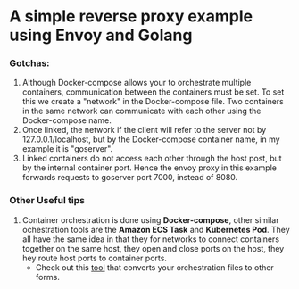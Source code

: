 # A simple reverse proxy example using Envoy and Golang

### Gotchas:
1. Although Docker-compose allows your to orchestrate multiple containers, communication between the containers must be set. To set this we create a "network" in the Docker-compose file. Two containers in the same network can communicate with each other using the Docker-compose name.
2. Once linked, the network if the client will refer to the server not by 127.0.0.1/localhost, but by the Docker-compose container name, in my example it is "goserver".
3. Linked containers do not access each other through the host post, but by the internal container port. Hence the envoy proxy in this example forwards requests to goserver port 7000, instead of 8080.

### Other Useful tips
1. Container orchestration is done using __Docker-compose__, other similar ochestration tools are the __Amazon ECS Task__ and __Kubernetes Pod__. They all have the same idea in that they for networks to connect containers together on the same host, they open and close ports on the host, they hey route host ports to container ports. 
   * Check out this [tool](https://github.com/micahhausler/container-transform) that converts your orchestration files to other forms.
